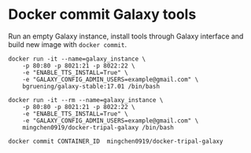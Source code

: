 # Docker commit Galaxy tools

Run an empty Galaxy instance, install tools through Galaxy interface and build new image with `docker commit`.

```
docker run -it --name=galaxy_instance \
    -p 80:80 -p 8021:21 -p 8022:22 \
    -e "ENABLE_TTS_INSTALL=True" \
    -e "GALAXY_CONFIG_ADMIN_USERS=example@gmail.com" \
    bgruening/galaxy-stable:17.01 /bin/bash
```


```
docker run -it --rm --name=galaxy_instance \
    -p 80:80 -p 8021:21 -p 8022:22 \
    -e "ENABLE_TTS_INSTALL=True" \
    -e "GALAXY_CONFIG_ADMIN_USERS=example@gmail.com" \
    mingchen0919/docker-tripal-galaxy /bin/bash
```

```
docker commit CONTAINER_ID  mingchen0919/docker-tripal-galaxy
```
